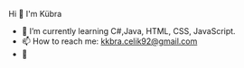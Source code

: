 Hi 👋 I'm Kübra
- 🌱 I’m currently learning C#,Java, HTML, CSS, JavaScript.
- 📫 How to reach me: kkbra.celik92@gmail.com
- 👩
